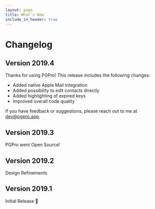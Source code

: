 ```yaml
---
layout: page
title: What's New
include_in_header: true
---
```



# Changelog

## **Version 2019.4**

Thanks for using PGPro!
This release includes the following changes:

- Added native Apple Mail integration
- Added possibility to edit contacts directly
- Added highlighting of expired keys
- Improved overall code quality

If you have feedback or suggestions, please reach out to me at [dev@pgpro.app](mailto:dev@pgpro.app).

## **Version 2019.3**

PGPro went Open Source!

## **Version 2019.2**

Design Refinements

## **Version 2019.1**

Initial Release 🎉
